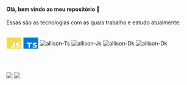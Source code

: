 #### Olá, bem vindo ao meu repositório 👋

Essas são as tecnologias com as quais trabalho e estudo atualmente:
<div style="display: inline_block"><br>
  <img align="center" alt="allison-Js" height="30" width="40" src="https://raw.githubusercontent.com/devicons/devicon/master/icons/javascript/javascript-plain.svg">
  <img align="center" alt="allison-Ts" height="30" width="40" src="https://raw.githubusercontent.com/devicons/devicon/master/icons/typescript/typescript-plain.svg">
  <img align="center" alt="allison-Ts" height="30" width="40" src="https://cdn.jsdelivr.net/gh/devicons/devicon/icons/react/react-original.svg" />
  <img align="center" alt="allison-Js" height="30" width="40" src="https://cdn.jsdelivr.net/gh/devicons/devicon/icons/nodejs/nodejs-original.svg" />
  <img align="center" alt="allison-Dk" height="30" width="40" src="https://cdn.jsdelivr.net/gh/devicons/devicon/icons/docker/docker-original.svg" />
  <img align="center" alt="allison-Dk" height="30" width="40" src="https://cdn.jsdelivr.net/gh/devicons/devicon/icons/postgresql/postgresql-original.svg" />
</div> 

<br><br>




<div>
 <a href="mailton:allyssondbv71@gmail.com"><img src="https://img.shields.io/badge/Gmail-D14836?style=for-the-badge&logo=gmail&logoColor=white"></a>
  <a href="https://www.linkedin.com/in/allison-dawes-17577b133/"><img src="https://img.shields.io/badge/LinkedIn-0077B5?style=for-the-badge&logo=linkedin&logoColor=white"></a>
</div>

<!--
**AllisonDawes/AllisonDawes** is a ✨ _special_ ✨ repository because its `README.md` (this file) appears on your GitHub profile.

Here are some ideas to get you started:

- 🔭 I’m currently working on ...
- 🌱 I’m currently learning ...
- 👯 I’m looking to collaborate on ...
- 🤔 I’m looking for help with ...
- 💬 Ask me about ...
- 📫 How to reach me: ...
- 😄 Pronouns: ...
- ⚡ Fun fact: ...
-->

